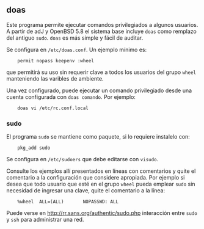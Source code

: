 doas
----

Este programa permite ejecutar comandos privilegiados a algunos
usuarios. A partir de adJ y OpenBSD 5.8 el sistema base incluye `doas`
como remplazo del antiguo `sudo`. `doas` es más simple y fácil de
auditar.

Se configura en `/etc/doas.conf`. Un ejemplo mínimo es:

        permit nopass keepenv :wheel

que permitirá su uso sin requerir clave a todos los usuarios del grupo
`wheel` manteniendo las varibles de ambiente.

Una vez configurado, puede ejecutar un comando privilegiado desde una
cuenta configurada con `doas comando`. Por ejemplo:

        doas vi /etc/rc.conf.local 

### sudo

El programa `sudo` se mantiene como paquete, si lo requiere instalelo
con:

        pkg_add sudo

Se configura en `/etc/sudoers` que debe editarse con `visudo`.

Consulte los ejemplos allí presentados en líneas con comentarios y quite
el comentario a la configuración que considere apropiada. Por ejemplo si
desea que todo usuario que esté en el grupo `wheel` pueda emplear `sudo`
sin necesidad de ingresar una clave, quite el comentario a la línea:

        %wheel  ALL=(ALL)       NOPASSWD: ALL

Puede verse en <http://rr.sans.org/authentic/sudo.php> interacción entre
`sudo` y `ssh` para administrar una red.
